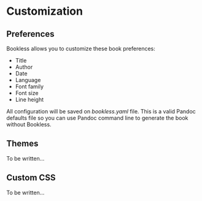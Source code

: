 # Customization

## Preferences

Bookless allows you to customize these book preferences:

- Title
- Author
- Date
- Language
- Font family
- Font size
- Line height

All configuration will be saved on _bookless.yaml_ file. This is a valid Pandoc defaults file so you can use Pandoc command line to generate the book without Bookless.

## Themes

To be written...

## Custom CSS

To be written...
